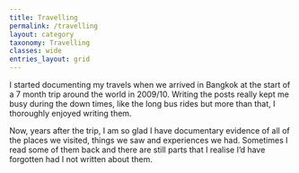 ```yaml
---
title: Travelling
permalink: /travelling
layout: category
taxonomy: Travelling
classes: wide
entries_layout: grid
---
```

I started documenting my travels when we arrived in Bangkok at the start of a 7 month trip around the world in 2009/10. Writing the posts really kept me busy during the down times, like the long bus rides but more than that, I thoroughly enjoyed writing them.

Now, years after the trip, I am so glad I have documentary evidence of all of the places we visited, things we saw and experiences we had. Sometimes I read some of them back and there are still parts that I realise I&#8217;d have forgotten had I not written about them.
